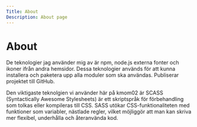 ```yaml
---
Title: About
Description: About page
---
```


About
==================

De teknologier jag använder mig av är npm, node.js externa fonter och ikoner ifrån andra hemsidor. Dessa teknologier används för att kunna installera och paketera upp alla moduler som ska användas. Publiserar projektet till GitHub. 

Den viktigaste teknolgien vi använder här på kmom02 är SCASS (Syntactically Awesome Stylesheets) är ett skriptspråk för förbehandling som tolkas eller kompileras till CSS. SASS utökar CSS-funktionaliteten med funktioner som variabler, nästlade regler, vilket möjliggör att man kan skriva mer flexibel, underhålla och återanvända kod.